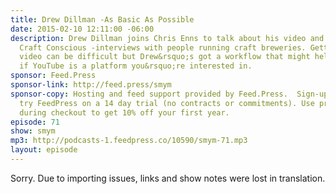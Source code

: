 ```yaml
---
title: Drew Dillman -As Basic As Possible
date: 2015-02-10 12:11:00 -06:00
description: Drew Dillman joins Chris Enns to talk about his video and audio podcast
  Craft Conscious -interviews with people running craft breweries. Getting great looking
  video can be difficult but Drew&rsquo;s got a workflow that might help you get started
  if YouTube is a platform you&rsquo;re interested in.
sponsor: Feed.Press
sponsor-link: http://feed.press/smym
sponsor-copy: Hosting and feed support provided by Feed.Press.  Sign-up today and
  try FeedPress on a 14 day trial (no contracts or commitments). Use promo code "smym"
  during checkout to get 10% off your first year.
episode: 71
show: smym
mp3: http://podcasts-1.feedpress.co/10590/smym-71.mp3
layout: episode
---
```


Sorry. Due to importing issues, links and show notes were lost in translation.
